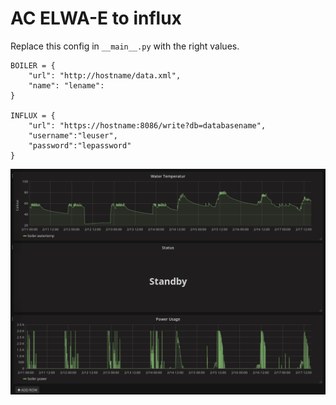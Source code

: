 AC ELWA-E to influx
==================

Replace this config in `__main__.py` with the right values.

```
BOILER = {
    "url": "http://hostname/data.xml",
    "name": "lename":
}

INFLUX = {
    "url": "https://hostname:8086/write?db=databasename", 
    "username":"leuser", 
    "password":"lepassword"
}
```

![]( Screenshot-Grafana-Boiler.png )
